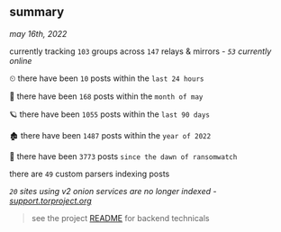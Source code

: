 
## summary
_may 16th, 2022_

currently tracking `103` groups across `147` relays & mirrors - _`53` currently online_

⏲ there have been `10` posts within the `last 24 hours`

🦈 there have been `168` posts within the `month of may`

🪐 there have been `1055` posts within the `last 90 days`

🏚 there have been `1487` posts within the `year of 2022`

🦕 there have been `3773` posts `since the dawn of ransomwatch`

there are `49` custom parsers indexing posts

_`20` sites using v2 onion services are no longer indexed - [support.torproject.org](https://support.torproject.org/onionservices/v2-deprecation/)_

> see the project [README](https://github.com/thetanz/ransomwatch#ransomwatch--) for backend technicals
